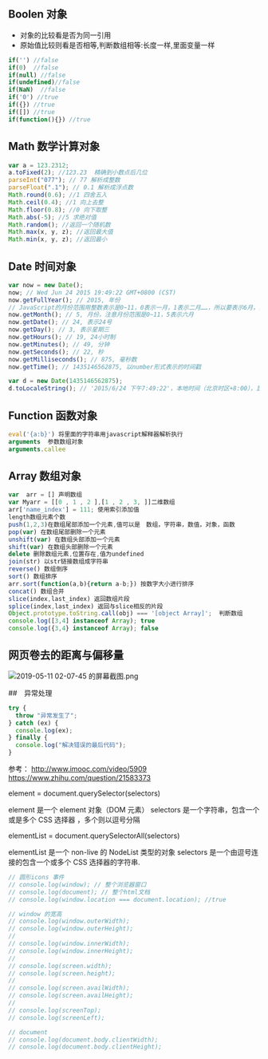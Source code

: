 ## Boolen 对象

- 对象的比较看是否为同一引用
- 原始值比较则看是否相等,判断数组相等:长度一样,里面变量一样

```js
if('') //false
if(0)  //false
if(null) //false
if(undefined)//false
if(NaN)  //false
if('0') //true
if({}) //true
if([]) //true
if(function(){}) //true
```

## Math 数学计算对象

```js
var a = 123.2312;
a.toFixed(2); //123.23  精确到小数点后几位
parseInt("077"); // 77 解析成整数
parseFloat(".1"); // 0.1 解析成浮点数
Math.round(0.6); //1 四舍五入
Math.ceil(0.4); //1 向上去整
Math.floor(0.8); //0 向下取整
Math.abs(-5); //5 求绝对值
Math.random(); //返回一个随机数
Math.max(x, y, z); //返回最大值
Math.min(x, y, z); //返回最小
```

## Date 时间对象

```js
var now = new Date();
now; // Wed Jun 24 2015 19:49:22 GMT+0800 (CST)
now.getFullYear(); // 2015, 年份
// JavaScript的月份范围用整数表示是0~11，0表示一月，1表示二月……，所以要表示6月，我们传入的是5！这绝对是JavaScript的设计者当时脑抽了一下，但是现在要修复已经不可能了。
now.getMonth(); // 5, 月份，注意月份范围是0~11，5表示六月
now.getDate(); // 24, 表示24号
now.getDay(); // 3, 表示星期三
now.getHours(); // 19, 24小时制
now.getMinutes(); // 49, 分钟
now.getSeconds(); // 22, 秒
now.getMilliseconds(); // 875, 毫秒数
now.getTime(); // 1435146562875, 以number形式表示的时间戳
```

```js
var d = new Date(1435146562875);
d.toLocaleString(); // '2015/6/24 下午7:49:22'，本地时间（北京时区+8:00），显示的字符串与操作系统设定的格式有关
```

## Function 函数对象

```js
eval('{a:b}') 将里面的字符串用javascript解释器解析执行
arguments  参数数组对象
arguments.callee
```

## Array 数组对象

```js
var  arr = [] 声明数组
var Myarr = [[0 , 1 , 2 ],[1 , 2 , 3, ]]二维数组
arr['name_index'] = 111; 使用索引添加值
length数组元素个数
push(1,2,3)在数组尾部添加一个元素,值可以是　数组，字符串，数值，对象，函数
pop(var) 在数组尾部删除一个元素
unshift(var) 在数组头部添加一个元素
shift(var) 在数组头部删除一个元素
delete 删除数组元素,位置存在,值为undefined
join(str) 以str链接数组成字符串
reverse() 数组倒序
sort() 数组排序
arr.sort(function(a,b){return a-b;}) 按数字大小进行排序
concat() 数组合并
slice(index,last_index) 返回数组片段
splice(index,last_index) 返回与slice相反的片段
Object.prototype.toString.call(obj) === '[object Array]';  判断数组
console.log([3,4] instanceof Array); true
console.log({3,4} instanceof Array); false
```

## 网页卷去的距离与偏移量

![2019-05-11 02-07-45 的屏幕截图.png](https://i.loli.net/2019/05/11/5cd5be013b1e5.png)

##　异常处理

```js
try {
  throw "异常发生了";
} catch (ex) {
  console.log(ex);
} finally {
  console.log("解决错误的最后代码");
}
```

参考：
http://www.imooc.com/video/5909 https://www.zhihu.com/question/21583373

element = document.querySelector(selectors)

element 是一个 element 对象（DOM 元素）
selectors 是一个字符串，包含一个或是多个 CSS 选择器 ，多个则以逗号分隔

elementList = document.querySelectorAll(selectors)

elementList 是一个 non-live 的 NodeList 类型的对象
selectors 是一个由逗号连接的包含一个或多个 CSS 选择器的字符串.

```js
// 圆形icons 事件
// console.log(window); // 整个浏览器窗口
// console.log(document); // 整个html文档
// console.log(window.location === document.location); //true

// window 的宽高
// console.log(window.outerWidth);
// console.log(window.outerHeight);
//
// console.log(window.innerWidth);
// console.log(window.innerHeight);
//
// console.log(screen.width);
// console.log(screen.height);
//
// console.log(screen.availWidth);
// console.log(screen.availHeight);
//
// console.log(screenTop);
// console.log(screenLeft);

// document
// console.log(document.body.clientWidth);
// console.log(document.body.clientHeight);
```
